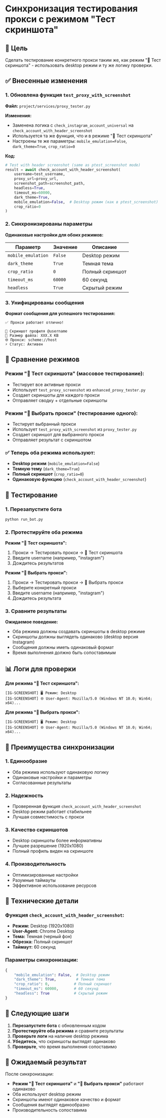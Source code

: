 # Синхронизация тестирования прокси с режимом "Тест скриншота"

## 🎯 Цель

Сделать тестирование конкретного прокси таким же, как режим "📸 Тест скриншота" - использовать desktop режим и ту же логику проверки.

## ✅ Внесенные изменения

### 1. Обновлена функция `test_proxy_with_screenshot`

**Файл:** `project/services/proxy_tester.py`

**Изменения:**
- Заменена логика с `check_instagram_account_universal` на `check_account_with_header_screenshot`
- Используется та же функция, что и в режиме "📸 Тест скриншота"
- Настроены те же параметры: `mobile_emulation=False`, `dark_theme=True`, `crop_ratio=0`

**Код:**
```python
# Test with header screenshot (same as ptest_screenshot mode)
result = await check_account_with_header_screenshot(
    username=test_username,
    proxy_url=proxy_url,
    screenshot_path=screenshot_path,
    headless=True,
    timeout_ms=60000,
    dark_theme=True,
    mobile_emulation=False,  # Desktop режим (как в ptest_screenshot)
    crop_ratio=0
)
```

### 2. Синхронизированы параметры

**Одинаковые настройки для обоих режимов:**

| Параметр | Значение | Описание |
|----------|----------|----------|
| `mobile_emulation` | `False` | Desktop режим |
| `dark_theme` | `True` | Темная тема |
| `crop_ratio` | `0` | Полный скриншот |
| `timeout_ms` | `60000` | 60 секунд |
| `headless` | `True` | Скрытый режим |

### 3. Унифицированы сообщения

**Формат сообщения для успешного тестирования:**
```
✅ Прокси работает отлично!

📸 Скриншот профиля @username
📁 Размер файла: XXX.X KB
🌐 Прокси: scheme://host
⚡ Статус: Активен
```

## 🔄 Сравнение режимов

### Режим "📸 Тест скриншота" (массовое тестирование):
- Тестирует все активные прокси
- Использует `test_proxy_screenshot` из `enhanced_proxy_tester.py`
- Создает скриншоты для каждого прокси
- Отправляет сводку + отдельные скриншоты

### Режим "🎯 Выбрать прокси" (тестирование одного):
- Тестирует выбранный прокси
- Использует `test_proxy_with_screenshot` из `proxy_tester.py`
- Создает скриншот для выбранного прокси
- Отправляет результат с скриншотом

### ✅ Теперь оба режима используют:
- **Desktop режим** (`mobile_emulation=False`)
- **Темную тему** (`dark_theme=True`)
- **Полный скриншот** (`crop_ratio=0`)
- **Одинаковую функцию** (`check_account_with_header_screenshot`)

## 🧪 Тестирование

### 1. Перезапустите бота

```bash
python run_bot.py
```

### 2. Протестируйте оба режима

**Режим "📸 Тест скриншота":**
1. Прокси → Тестировать прокси → 📸 Тест скриншота
2. Введите username (например, "instagram")
3. Дождитесь результатов

**Режим "🎯 Выбрать прокси":**
1. Прокси → Тестировать прокси → 🎯 Выбрать прокси
2. Выберите конкретный прокси
3. Введите username (например, "instagram")
4. Дождитесь результата

### 3. Сравните результаты

**Ожидаемое поведение:**
- Оба режима должны создавать скриншоты в desktop режиме
- Скриншоты должны выглядеть одинаково (desktop версия Instagram)
- Сообщения должны иметь одинаковый формат
- Время выполнения должно быть сопоставимым

## 📊 Логи для проверки

**Для режима "📸 Тест скриншота":**
```
[IG-SCREENSHOT] 🖥️ Режим: Desktop
[IG-SCREENSHOT] 🌐 User-Agent: Mozilla/5.0 (Windows NT 10.0; Win64; x64)...
```

**Для режима "🎯 Выбрать прокси":**
```
[IG-SCREENSHOT] 🖥️ Режим: Desktop
[IG-SCREENSHOT] 🌐 User-Agent: Mozilla/5.0 (Windows NT 10.0; Win64; x64)...
```

## 🎯 Преимущества синхронизации

### 1. **Единообразие**
- Оба режима используют одинаковую логику
- Одинаковые настройки и параметры
- Согласованные результаты

### 2. **Надежность**
- Проверенная функция `check_account_with_header_screenshot`
- Desktop режим работает стабильнее
- Лучшая совместимость с прокси

### 3. **Качество скриншотов**
- Desktop скриншоты более информативны
- Лучшее разрешение (1920x1080)
- Полный профиль виден на скриншоте

### 4. **Производительность**
- Оптимизированные настройки
- Разумные таймауты
- Эффективное использование ресурсов

## 🔧 Технические детали

### Функция `check_account_with_header_screenshot`:
- **Режим:** Desktop (1920x1080)
- **User-Agent:** Chrome Desktop
- **Тема:** Темная (черный фон)
- **Обрезка:** Полный скриншот
- **Таймаут:** 60 секунд

### Параметры синхронизации:
```python
{
    "mobile_emulation": False,  # Desktop режим
    "dark_theme": True,         # Темная тема
    "crop_ratio": 0,           # Полный скриншот
    "timeout_ms": 60000,       # 60 секунд
    "headless": True           # Скрытый режим
}
```

## 📝 Следующие шаги

1. **Перезапустите бота** с обновленным кодом
2. **Протестируйте оба режима** и сравните результаты
3. **Проверьте логи** на наличие desktop режима
4. **Убедитесь**, что скриншоты выглядят одинаково
5. **Проверьте**, что время выполнения сопоставимо

## 🚀 Ожидаемый результат

После синхронизации:

- **Режим "📸 Тест скриншота"** и **"🎯 Выбрать прокси"** работают одинаково
- Оба используют desktop режим
- Скриншоты имеют одинаковое качество и формат
- Сообщения выглядят единообразно
- Производительность сопоставима
